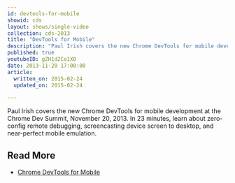 ```yaml
---
id: devtools-for-mobile
showid: cds
layout: shows/single-video
collection: cds-2013
title: "DevTools for Mobile"
description: "Paul Irish covers the new Chrome DevTools for mobile development at the Chrome Dev Summit, November 20, 2013. In 23 minutes, learn about zero-config remote debugging, screencasting device screen to desktop, and near-perfect mobile emulation."
published: true
youtubeID: gZH1d2Co1X0
date: 2013-11-20 17:00:00
article:
  written_on: 2015-02-24
  updated_on: 2015-02-24

---
```


Paul Irish covers the new Chrome DevTools for mobile development at the Chrome Dev Summit, November 20, 2013.
In 23 minutes, learn about zero-config remote debugging, screencasting device screen to desktop, and near-perfect mobile emulation.

## Read More

- [Chrome DevTools for Mobile](http://www.html5rocks.com/en/tutorials/developertools/mobile/)

